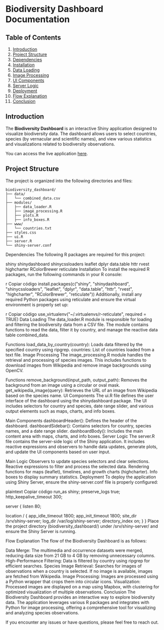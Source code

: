 # Biodiversity Dashboard Documentation

## Table of Contents
1. [Introduction](#introduction)
2. [Project Structure](#project-structure)
3. [Dependencies](#dependencies)
4. [Installation](#installation)
5. [Data Loading](#data-loading)
6. [Image Processing](#image-processing)
7. [UI Components](#ui-components)
8. [Server Logic](#server-logic)
9. [Deployment](#deployment)
10. [Flow Explanation](#flow-explanation)
11. [Conclusion](#conclusion)

## Introduction
The **Biodiversity Dashboard** is an interactive Shiny application designed to visualize biodiversity data. The dashboard allows users to select countries, species (by vernacular and scientific names), and view various statistics and visualizations related to biodiversity observations.

You can access the live application [here](https://f631-35-184-27-9.ngrok-free.app/).

## Project Structure
The project is organized into the following directories and files:
```plaintext
biodiversity_dashboard/
├── data/
│   └── combined_data.csv
├── modules/
│   ├── data_loader.R
│   ├── image_processing.R
│   ├── plots.R
│   ├── info_boxes.R
├── www/
│   └── countries.txt
├── styles.css
├── ui.R
├── server.R
└── shiny-server.conf
```


Dependencies
The following R packages are required for this project:

shiny
shinydashboard
shinycssloaders
leaflet
dplyr
data.table
httr
rvest
highcharter
RColorBrewer
reticulate
Installation
To install the required R packages, run the following commands in your R console:

r
Copiar código
install.packages(c("shiny", "shinydashboard", "shinycssloaders", "leaflet", "dplyr", "data.table", "httr", "rvest", "highcharter", "RColorBrewer", "reticulate"))
Additionally, install any required Python packages using reticulate and ensure the virtual environment is properly set up:

r
Copiar código
use_virtualenv("~/.virtualenvs/r-reticulate", required = TRUE)
Data Loading
The data_loader.R module is responsible for loading and filtering the biodiversity data from a CSV file. The module contains functions to read the data, filter it by country, and manage the reactive data table combined_data.

Functions
load_data_by_country(country): Loads data filtered by the specified country using ripgrep.
countries: List of countries loaded from a text file.
Image Processing
The image_processing.R module handles the retrieval and processing of species images. This includes functions to download images from Wikipedia and remove image backgrounds using OpenCV.

Functions
remove_background(input_path, output_path): Removes the background from an image using a circular or oval mask.
get_wikipedia_image(query): Retrieves the URL of an image from Wikipedia based on the species name.
UI Components
The ui.R file defines the user interface of the dashboard using the shinydashboard package. The UI includes selectors for country and species, date range slider, and various output elements such as maps, charts, and info boxes.

Main Components
dashboardHeader(): Defines the header of the dashboard.
dashboardSidebar(): Contains selectors for country, species names, and a date range slider.
dashboardBody(): Includes the main content area with maps, charts, and info boxes.
Server Logic
The server.R file contains the server-side logic of the Shiny application. It includes reactive expressions and observers to handle data updates, generate plots, and update the UI components based on user input.

Main Logic
Observers to update species selectors and clear selections.
Reactive expressions to filter and process the selected data.
Rendering functions for maps (leaflet), timelines, and growth charts (highcharter).
Info boxes to display summary statistics.
Deployment
To deploy the application using Shiny Server, ensure the shiny-server.conf file is properly configured:

plaintext
Copiar código
run_as shiny;
preserve_logs true;
http_keepalive_timeout 300;

server {
  listen 80;

  location / {
    app_idle_timeout 1800;
    app_init_timeout 1800;
    site_dir /srv/shiny-server;
    log_dir /var/log/shiny-server;
    directory_index on;
  }
}
Place the project directory (biodiversity_dashboard/) under /srv/shiny-server/ and ensure the Shiny Server is running.

Flow Explanation
The flow of the Biodiversity Dashboard is as follows:

Data Merge: The multimedia and occurrence datasets were merged, reducing data size from 21 GB to 4 GB by removing unnecessary columns.
High-Performance Filtering: Data is filtered by country using ripgrep for efficient searches.
Species Image Retrieval: Searches for images of observations when a country is selected. If no image is available, images are fetched from Wikipedia.
Image Processing: Images are processed using a Python wrapper that crops them into circular icons.
Visualization: Processed images are displayed on a map using Mapbox, with clustering for optimized visualization of multiple observations.
Conclusion
The Biodiversity Dashboard provides an interactive way to explore biodiversity data. The application leverages various R packages and integrates with Python for image processing, offering a comprehensive tool for visualizing and analyzing species observations.

If you encounter any issues or have questions, please feel free to reach out.
